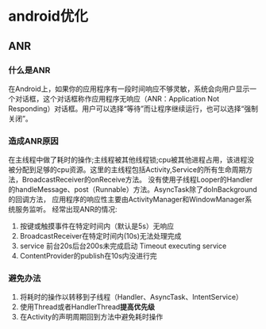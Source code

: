 # android优化
## ANR
### 什么是ANR
在Android上，如果你的应用程序有一段时间响应不够灵敏，系统会向用户显示一个对话框，这个对话框称作应用程序无响应（ANR：Application Not Responding）对话框。用户可以选择“等待”而让程序继续运行，也可以选择“强制关闭”。
### 造成ANR原因
在主线程中做了耗时的操作;主线程被其他线程锁;cpu被其他进程占用，该进程没被分配到足够的cpu资源。这里的主线程包括Activity,Service的所有生命周期方法，BroadcastReceiver的onReceive方法。
没有使用子线程Looper的Handler的handleMessage、post（Runnable）方法。AsyncTask除了doInBackground的回调方法，
应用程序的响应性主要由ActivityManager和WindowManager系统服务监听。
经常出现ANR的情况:
 1. 按键或触摸事件在特定时间内（默认是5s）无响应
 2. BroadcastReceiver在特定时间内(10s)无法处理完成
 3. service 前台20s后台200s未完成启动 Timeout executing service
 4. ContentProvider的publish在10s内没进行完
### 避免办法
1. 将耗时的操作以转移到子线程（Handler、AsyncTask、IntentService）
2. 使用Thread或者HandlerThread**提高优先级**
3. 在Activity的声明周期回到方法中避免耗时操作


